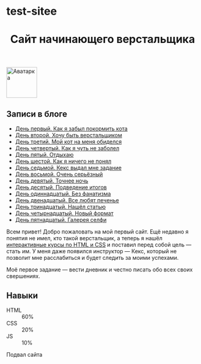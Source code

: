 # test-sitee
<!DOCTYPE html>
<html lang="ru">
  <head>
    <meta charset="utf-8">
    <title>Сайт начинающего верстальщика</title>
    <link rel="stylesheet" href="pro-dark-theme.css">
  </head>
  <body>
    <header>
      <h1 class="page-title">Сайт начинающего верстальщика</h1>
    </header>
    <main>
      <div class="avatar-container">
        <img class="avatar" src="img/raccoon.svg" width="80" height="80" alt="Аватарка">
      </div>
      <nav class="blog-navigation">
        <h2>Записи в блоге</h2>
        <ul>
          <li><a href="day-1.html">День первый. Как я забыл покормить кота</a></li>
          <li><a href="day-2.html">День второй. Хочу быть верстальщиком</a></li>
          <li><a href="day-3.html">День третий. Мой кот на меня обиделся</a></li>
          <li><a href="day-4.html">День четвертый. Как я чуть не заболел</a></li>
          <li><a href="day-5.html">День пятый. Отдыхаю</a></li>
          <li><a href="day-6.html">День шестой. Как я ничего не понял</a></li>
          <li><a href="day-7.html">День седьмой. Кекс выдал мне задание</a></li>
          <li><a href="day-8.html">День восьмой. Очень серьёзный</a></li>
          <li><a href="day-9.html">День девятый. Точнее ночь</a></li>
          <li><a href="day-10.html">День десятый. Подведение итогов</a></li>
          <li><a href="day-11.html">День одиннадцатый. Без фанатизма</a></li>
          <li><a href="day-12.html">День двенадцатый. Все любят печенье</a></li>
          <li><a href="day-13.html">День тринадцатый. Нашёл статью</a></li>
          <li><a href="day-14.html">День четырнадцатый. Новый формат</a></li>
          <li><a href="day-15.html">День пятнадцатый. Галерея селфи</a></li>
        </ul>
      </nav>
      <section>
        <p>Всем привет! Добро пожаловать на мой первый сайт. Ещё недавно я понятия не имел, кто такой верстальщик, а теперь я нашёл <a href="https://htmlacademy.ru/courses">интерактивные курсы по HTML и CSS</a> и поставил перед собой цель — стать им. У меня даже появился инструктор — Кекс, который не позволит мне расслабиться и будет следить за моими успехами.</p>
        <p>Моё первое задание — вести дневник и честно писать обо всех своих свершениях.</p>
      </section>
      <section>
        <h2>Навыки</h2>
        <dl class="skills">
          <dt>HTML</dt>
          <dd><div class="skills-level skills-level-ok" style="width: 60%;">60%</div></dd>
          <dt>CSS</dt>
          <dd><div class="skills-level" style="width: 20%;">20%</div></dd>
          <dt>JS</dt>
          <dd><div class="skills-level" style="width: 10%;">10%</div></dd>
        </dl>
      </section>
    </main>
    <footer>
      Подвал сайта
    </footer>
  </body>
</html>

